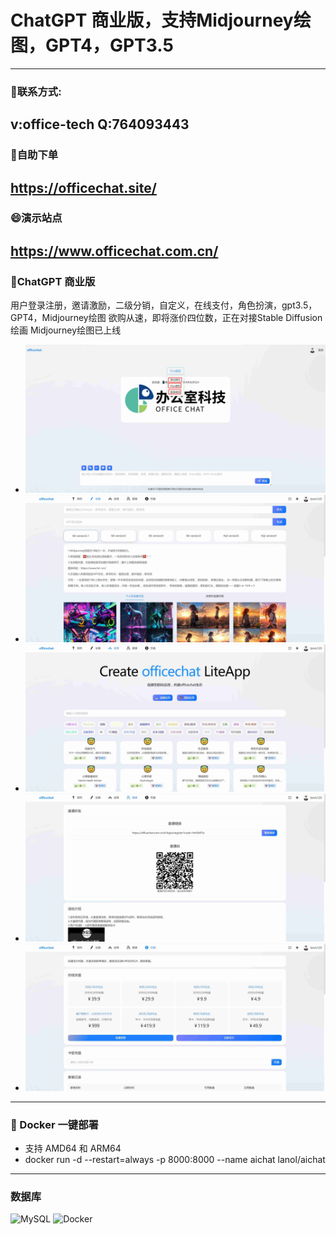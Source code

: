 # ChatGPT 商业版，支持Midjourney绘图，GPT4，GPT3.5
---
### 💬联系方式:
v:office-tech Q:764093443
---
### 🔭自助下单
https://officechat.site/
---
### 😄演示站点
https://www.officechat.com.cn/
---
### 🤔ChatGPT 商业版
用户登录注册，邀请激励，二级分销，自定义，在线支付，角色扮演，gpt3.5，GPT4，Midjourney绘图 欲购从速，即将涨价四位数，正在对接Stable Diffusion绘画 Midjourney绘图已上线
- ![Image text](111.png)
- ![Image text](222.png)
- ![Image text](333.png)
- ![Image text](444.png)
- ![Image text](555.png)
---
### 🌳 Docker 一键部署
- 支持 AMD64 和 ARM64
- docker run -d --restart=always -p 8000:8000 --name aichat lanol/aichat
---
### 数据库
![MySQL](https://img.shields.io/badge/-MySQL-4479A1?style=flat-square&logo=mysql&logoColor=white)
![Docker](https://img.shields.io/badge/-Docker-2496ED?style=flat-square&logo=docker&logoColor=white)
